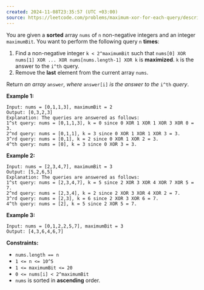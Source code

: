 ```yaml
---
created: 2024-11-08T23:35:57 (UTC +03:00)
source: https://leetcode.com/problems/maximum-xor-for-each-query/description/?envType=daily-question&envId=2024-11-08
---
```

You are given a **sorted** array `nums` of `n` non-negative integers and an integer `maximumBit`. You want to perform the following query `n` **times**:

1.  Find a non-negative integer `k < 2^maximumBit` such that `nums[0] XOR nums[1] XOR ... XOR nums[nums.length-1] XOR k` is **maximized**. `k` is the answer to the `i^th` query.
2.  Remove the **last** element from the current array `nums`.

Return _an array_ `answer`_, where_ `answer[i]` _is the answer to the_ `i^th` _query_.


**Example 1:**

```
Input: nums = [0,1,1,3], maximumBit = 2
Output: [0,3,2,3]
Explanation: The queries are answered as follows:
1^st query: nums = [0,1,1,3], k = 0 since 0 XOR 1 XOR 1 XOR 3 XOR 0 = 3.
2^nd query: nums = [0,1,1], k = 3 since 0 XOR 1 XOR 1 XOR 3 = 3.
3^rd query: nums = [0,1], k = 2 since 0 XOR 1 XOR 2 = 3.
4^th query: nums = [0], k = 3 since 0 XOR 3 = 3.
```


**Example 2:**

```
Input: nums = [2,3,4,7], maximumBit = 3
Output: [5,2,6,5]
Explanation: The queries are answered as follows:
1^st query: nums = [2,3,4,7], k = 5 since 2 XOR 3 XOR 4 XOR 7 XOR 5 = 7.
2^nd query: nums = [2,3,4], k = 2 since 2 XOR 3 XOR 4 XOR 2 = 7.
3^rd query: nums = [2,3], k = 6 since 2 XOR 3 XOR 6 = 7.
4^th query: nums = [2], k = 5 since 2 XOR 5 = 7.
```


**Example 3:**

```
Input: nums = [0,1,2,2,5,7], maximumBit = 3
Output: [4,3,6,4,6,7]
```


**Constraints:**

-   `nums.length == n`
-   `1 <= n <= 10^5`
-   `1 <= maximumBit <= 20`
-   `0 <= nums[i] < 2^maximumBit`
-   `nums` is sorted in **ascending** order.
